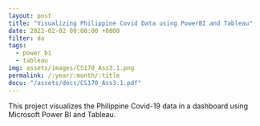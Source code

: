```yaml
---
layout: post
title: "Visualizing Philippine Covid Data using PowerBI and Tableau"
date: 2022-02-02 00:00:00 +0800
filter: da
tags:
  - power bi
  - tableau
img: assets/images/CS170_Ass3.1.png
permalink: /:year/:month/:title
docu: "/assets/docs/CS170_Ass3.1.pdf"
---
```

This project visualizes the Philippine Covid-19 data in a dashboard using Microsoft Power BI and Tableau.